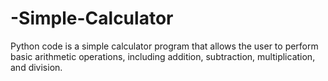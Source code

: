 # -Simple-Calculator
Python code is a simple calculator program that allows the user to perform basic arithmetic operations, including addition, subtraction, multiplication, and division.
